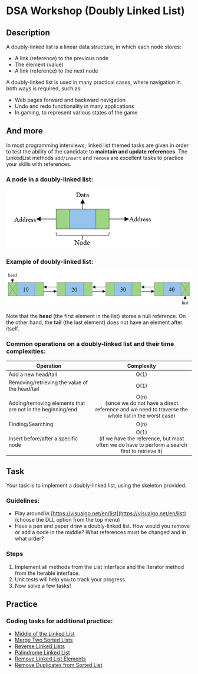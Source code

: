 # DSA Workshop (Doubly Linked List)

## Description

A doubly-linked list is a linear data structure, in which each node stores:

- A link (reference) to the previous node
- The element (value)
- A link (reference) to the next node

A doubly-linked list is used in many practical cases, where navigation in both ways is required, such as:

- Web pages forward and backward navigation
- Undo and redo functionality in many applications
- In gaming, to represent various states of the game

## And more

In most programming interviews, linked list themed tasks are given in order to test the ability of the candidate to **maintain and update references**. The LinkedList methods `add/insert` and `remove` are excellent tasks to practice your skills with references.

### A node in a doubly-linked list:
![picture](Images/linked-list-node.png)

### Example of doubly-linked list:
![picture](Images/linked-list.png)

Note that the **head** (the first element in the list) stores a null reference. On the other hand, the **tail** (the last element) does not have an element after itself.

### Common operations on a doubly-linked list and their time complexities:
|Operation | Complexity |
|----------|:----------:|
| Add a new head/tail | O(1) |
| Removing/retrieving the value of the head/tail | O(1) |
| Adding/removing elements that are not in the beginning/end | O(n) <br> (since we do not have a direct reference and we need to traverse the whole list in the worst case) |
| Finding/Searching | O(n) |
| Insert before/after a specific node | O(1)<br> (if we have the reference, but most often we do have to perform a search first to retrieve it) |

## Task

Your task is to implement a doubly-linked list, using the skeleton provided.

### Guidelines:

- Play around in [https://visualgo.net/en/list](https://visualgo.net/en/list) (choose the DLL option from the top menu)
- Have a pen and paper draw a doubly-linked list. How would you remove or add a node in the middle? What references must be changed and in what order?

### Steps

1. Implement all methods from the List interface and the Iterator method from the Iterable interface.
1. Unit tests will help you to track your progress.
1. Now solve a few tasks!

## Practice

### Coding tasks for additional practice:

- [Middle of the Linked List](https://leetcode.com/problems/middle-of-the-linked-list/description/)
- [Merge Two Sorted Lists](https://leetcode.com/problems/merge-two-sorted-lists/)
- [Reverse Linked Lists](https://leetcode.com/problems/reverse-linked-list/description/)
- [Palindrome Linked List](https://leetcode.com/problems/palindrome-linked-list/)
- [Remove Linked List Elements](https://leetcode.com/problems/remove-linked-list-elements/description/)
- [Remove Duplicates from Sorted List](https://leetcode.com/problems/remove-duplicates-from-sorted-list/)
